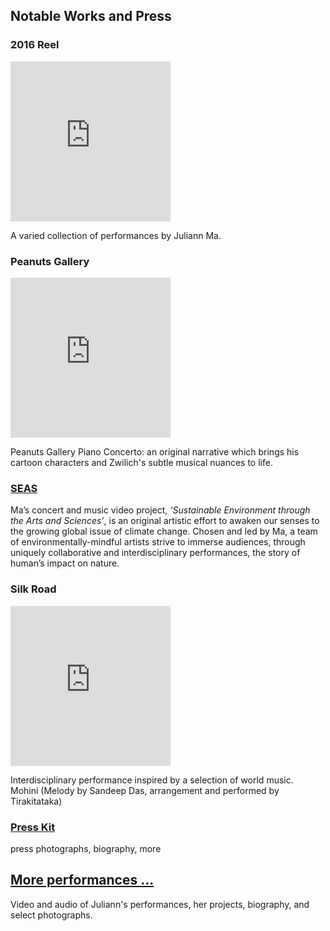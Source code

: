 Notable Works and Press
-----------------------

<div class="flex-ribbon flex-ribbon-widow">
  <div class='thirds_tile'>
    <h3>2016 Reel</h3>
    <div class='embed-container'><iframe scrolling="no" width="256" height="256" src="https://www.youtube.com/embed/bUocSsoBr_U?controls=1&showinfo=0&modestbranding=1&rel=0" frameborder="0" allowfullscreen></iframe></div>
    <p>
      A varied collection of performances by Juliann Ma.
    </p>
  </div>
  <div class='thirds_tile'>
    <h3>Peanuts Gallery</h3>
    <div class='embed-container'><iframe scrolling="no" width="256" height="256" src="https://www.youtube.com/embed/ui48Zbuq06Y?controls=1&showinfo=0&modestbranding=1&rel=0" frameborder="0" allowfullscreen></iframe></div>
    <p>
      Peanuts Gallery Piano Concerto:
      an original narrative which brings his cartoon characters and Zwilich's subtle musical nuances to life.
    </p>
  </div>
  <div class="thirds_tile">
    <h3><a href="/seas/">SEAS</a></h3>
    <p>
      Ma’s concert and music video project, <i>‘Sustainable Environment through the Arts and Sciences’</i>, is an original artistic effort to awaken our senses to the growing global issue of climate change. Chosen and led by Ma, a team of environmentally-mindful artists strive to immerse audiences, through uniquely collaborative and interdisciplinary performances, the story of human’s impact on nature.
    </p>
  </div>
  <div class='thirds_tile'>
    <h3>Silk Road</h3>
    <div class='embed-container'><iframe scrolling="no" width="256" height="256" src="https://www.youtube.com/embed/SXaiuwTGjGE?controls=1&showinfo=0&modestbranding=1&rel=0" frameborder="0" allowfullscreen></iframe></div>
    <p>
      Interdisciplinary performance inspired by a selection of world music.
      <br>
      Mohini (Melody by Sandeep Das, arrangement and performed by Tirakitataka)
    </p>
  </div>
  <div class="thirds_tile">
    <h3><a href="/press/">Press Kit</a></h3>
    <p>press photographs, biography, more</p>
  </div>
  <div class="thirds_tile">
    <h2><a href="/performances/">More performances ...</a></h2>
    <p>
      Video and audio of Juliann's performances, her projects, biography, and select photographs.
    </p>
  </div>
</div>
